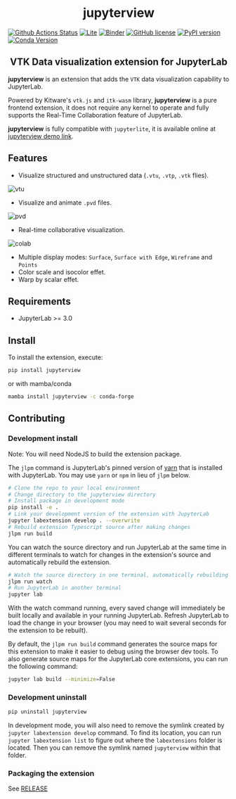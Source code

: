 <h1 align="center">jupyterview</h1>

[![Github Actions Status](https://github.com/trungleduc/jupyterview/workflows/Build/badge.svg)](https://github.com/trungleduc/jupyterview/actions/workflows/build.yml) [![Lite](https://jupyterlite.rtfd.io/en/latest/_static/badge.svg)](https://trungleduc.github.io/jupyterview) [![Binder](https://mybinder.org/badge_logo.svg)](https://mybinder.org/v2/gh/trungleduc/jupyterview/master?urlpath=lab) [![GitHub license](https://badgen.net/github/license/trungleduc/jupyterview)](https://github.com/trungleduc/jupyterview/blob/master/LICENSE) [![PyPI version](https://badge.fury.io/py/jupyterview.svg)](https://badge.fury.io/py/jupyterview) [![Conda Version](https://img.shields.io/conda/vn/conda-forge/jupyterview.svg)](https://anaconda.org/conda-forge/jupyterview)

<h2 align="center"> VTK Data visualization extension for JupyterLab</h2>


**jupyterview** is an extension that adds the `VTK` data visualization capability to JupyterLab.

Powered by Kitware's `vtk.js` and `itk-wasm` library, **jupyterview** is a pure frontend extension, it does not require any kernel to operate and fully supports the Real-Time Collaboration feature of JupyterLab.

**jupyterview** is fully compatible with `jupyterlite`, it is available online at [jupyterview demo link](https://trungleduc.github.io/jupyterview).

## Features

- Visualize structured and unstructured data (`.vtu`, `.vtp`, `.vtk` flies).

![vtu](https://user-images.githubusercontent.com/4451292/157323037-f0d8149c-410b-483b-812a-3a4e3d524552.gif)

- Visualize and animate `.pvd` files.

![pvd](https://user-images.githubusercontent.com/4451292/157324587-0b89159d-f4db-4227-b58b-437c75f69855.gif)

- Real-time collaborative visualization.

![colab](https://user-images.githubusercontent.com/4451292/157325576-c79c9ee8-6428-4e96-afa6-827467e70438.gif)

- Multiple display modes: `Surface`, `Surface with Edge`, `Wireframe` and `Points`
- Color scale and isocolor effet.
- Warp by scalar effet.

## Requirements

* JupyterLab >= 3.0

## Install

To install the extension, execute:

```bash
pip install jupyterview
```
or with mamba/conda

```bash
mamba install jupyterview -c conda-forge
```

## Contributing

### Development install

Note: You will need NodeJS to build the extension package.

The `jlpm` command is JupyterLab's pinned version of
[yarn](https://yarnpkg.com/) that is installed with JupyterLab. You may use
`yarn` or `npm` in lieu of `jlpm` below.

```bash
# Clone the repo to your local environment
# Change directory to the jupyterview directory
# Install package in development mode
pip install -e .
# Link your development version of the extension with JupyterLab
jupyter labextension develop . --overwrite
# Rebuild extension Typescript source after making changes
jlpm run build
```

You can watch the source directory and run JupyterLab at the same time in different terminals to watch for changes in the extension's source and automatically rebuild the extension.

```bash
# Watch the source directory in one terminal, automatically rebuilding when needed
jlpm run watch
# Run JupyterLab in another terminal
jupyter lab
```

With the watch command running, every saved change will immediately be built locally and available in your running JupyterLab. Refresh JupyterLab to load the change in your browser (you may need to wait several seconds for the extension to be rebuilt).

By default, the `jlpm run build` command generates the source maps for this extension to make it easier to debug using the browser dev tools. To also generate source maps for the JupyterLab core extensions, you can run the following command:

```bash
jupyter lab build --minimize=False
```

### Development uninstall

```bash
pip uninstall jupyterview
```

In development mode, you will also need to remove the symlink created by `jupyter labextension develop`
command. To find its location, you can run `jupyter labextension list` to figure out where the `labextensions`
folder is located. Then you can remove the symlink named `jupyterview` within that folder.

### Packaging the extension

See [RELEASE](RELEASE.md)
